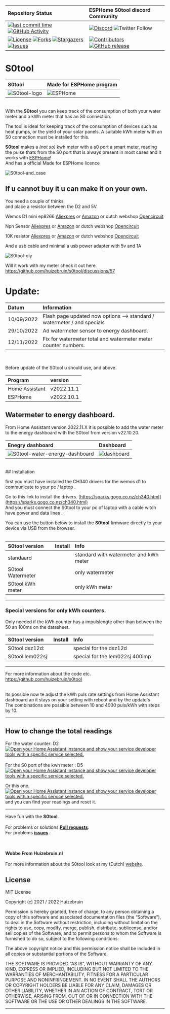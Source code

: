 | Repository Status | ESPHome S0tool discord Community |
| :--- | :--- |
| [![last commit time][github-last-commit]][github-master] [![GitHub Activity][commits-shield]][commits] | [![Discord][discord-shield]][discord] ![Twitter Follow](https://img.shields.io/twitter/follow/huizebruin?style=social) 
|  [![License][license-shield]](LICENSE) [![Forks][forks-shield]][forks-url] [![Stargazers][stars-shield]][stars-url] [![Issues][issues-shield]][issues-url] | [![Contributors][contributors-shield]][contributors-url] [![GitHub release](https://img.shields.io/github/release/huizebruin/s0tool.svg)](https://GitHub.com/huizebruin/s0tool/releases/)| 

# S0tool

|  S0tool | Made for ESPHome program  |
| :--- | :--- |
|  ![S0tool-logo](./assets/s0tool-logo.jpg)  | ![ESPHome](./assets/made-for-esphome-black-on-white.png) |

<br>
With the<b> S0tool</b> you can keep track of the consumption of both your water meter and a kWh meter that has an S0 connection.

The tool is ideal for keeping track of the consumption of devices such as heat pumps, or the yield of your solar panels.
A suitable kWh meter with an S0 connection must be installed for this.

<b>S0tool</b> makes a *(not so)* kwh meter with a s0 port a smart meter, reading the pulse thats from the S0 port that is always present in most cases and it works with [ESPHome][esphome]!<br> And has a official Made for ESPHome licence <br>

![S0tool-and_case](./assets/S0tool_case.jpg) 

## If u cannot buy it u can make it on your own.
You need a couple of thinks<br>
and place a resistor between the D2 and 5V.

Wemos D1 mini ep8266 [Aliexpres](https://s.click.aliexpress.com/e/_9fhHxf) or [Amazon](https://amzn.to/3FL7O48) or dutch webshop [Opencircuit](https://opencircuit.nl/Product/WeMos-D1-mini-V3.1-Wifi-Module?affiliate=1VL4KIAMBZ&cid=github)<br>

Npn Sensor [Aliexpres](https://s.click.aliexpress.com/e/_AVaoGr) or [Amazon](https://amzn.to/3DFVsaL) or dutch webshop [Opencircuit](https://opencircuit.nl/product/lj18a3-8-z-bx-5v-nabijheids-sensor-n-o-npn-8mm?affiliate=1VL4KIAMBZ&cid=github)<br>

10K resistor [Aliexpres](https://s.click.aliexpress.com/e/_A10BHz) or [Amazon](https://amzn.to/3NBjjx2) or dutch webshop [Opencircuit](https://opencircuit.nl/Product/10K%CE%A9-Metaalfilm-weerstand-1-4W-10-stuks?affiliate=1VL4KIAMBZ&cid=github)<br>

And a usb cable and minimal a usb power adapter with 5v and 1A

![S0tool-diy](./assets/npn-watermeter-wemosd1.png)

Will it work with my meter check it out here. https://github.com/huizebruin/s0tool/discussions/57

# Update:

| Datum | Information |
| :----- | :----- |
| 10/09/2022 | Flash page updated now options --> standard / watermeter / and specials|
| 29/10/2022 | Ad watermeter sensor to energy dashboard.|
| 12/11/2022 | Fix for watermeter total and watermeter meter counter numbers.|
<br>

Before update of the S0tool u should use, and above. <br>

| Program | version |
| :---------- | :------- |
| Home Assistant | v2022.11.1 |
| ESPHome | v2022.10.1 |
 

## Watermeter to energy dashboard.
From Home Assistant version 2022.11.X it is possible to add the water meter to the energy dashboard with the S0tool from version v22.10.20.<br>

|  Enegry dashboard | Dashboard  |
| :--- | :--- |
|  ![S0tool-water-energy-dashboard](./assets/water-energydashboard.jpg)  | ![dashboard](./assets/s0tool-dashboard.jpg) |
<br>
## Installation

first you must have installed the CH340 drivers for the wemos d1 to communicate to your pc / laptop .<br>

Go to this link to install the drivers. 
[https://sparks.gogo.co.nz/ch340.html](https://sparks.gogo.co.nz/ch340.html) <br>
And you must connect the S0tool to your pc of laptop with a cable witch have power and data lines .

You can use the button below to install the <b>S0tool</b> firmware directly to your device via USB from the browser.<br><br>

|  S0tool version   |    Install |    Info  |
| :--------- | :----- | :----- |
|  standaard | <esp-web-install-button manifest="./s0tool-standard-manifest.json"></esp-web-install-button> <script type="module" src="https://unpkg.com/esp-web-tools@5.2.0/dist/web/install-button.js?module"></script> |  standard with watermeter and kWh meter |<br>
|  S0tool Watermeter | <esp-web-install-button manifest="./s0tool-watermeter-manifest.json"></esp-web-install-button> <script type="module" src="https://unpkg.com/esp-web-tools@5.2.0/dist/web/install-button.js?module"></script> |  only watermeter  |<br>
|  S0tool kWh meter | <esp-web-install-button manifest="./s0tool-kwh-puls-manifest.json"></esp-web-install-button> <script type="module" src="https://unpkg.com/esp-web-tools@5.2.0/dist/web/install-button.js?module"></script> |  only kWh meter |<br>

***
### Special versions for only kWh counters.<br>
Only needed if the kWh counter has a impulslengte other than between the  50 an 100ms on the datasheet.<br>

|  S0tool version   |    Install |    Info  |
| :--------- | :----- | :----- |
|  S0tool dsz12d: |  <esp-web-install-button manifest="./s0tool-dsz12d-manifest.json"></esp-web-install-button> <script type="module" src="https://unpkg.com/esp-web-tools@5.2.0/dist/web/install-button.js?module"></script> | special for the dsz12d | <br>
|  S0tool lem022sj: |  <esp-web-install-button manifest="./s0tool-lem022sj-manifest.json"></esp-web-install-button> <script type="module" src="https://unpkg.com/esp-web-tools@5.2.0/dist/web/install-button.js?module"></script> | special for the lem022sj 400imp | 

***

For more information about the code etc.
https://github.com/huizebruin/s0tool
<br>
 <br>

Its possible now te adjust the kWh puls rate settings from Home Assistant dashboard an it stays on your setting with reboot and by the update's <br> The combinations are possible between 10 and 4000 puls/kWh with steps by 10.
***

## How to change the total readings
For the water counter: D2 [![Open your Home Assistant instance and show your service developer tools with a specific service selected.](https://my.home-assistant.io/badges/developer_call_service.svg)](https://my.home-assistant.io/redirect/developer_call_service/?service=ESPHome%3A+s0tool_meterstand_water)
<br><br>
For the S0 port of the kwh meter : D5  [![Open your Home Assistant instance and show your service developer tools with a specific service selected.](https://my.home-assistant.io/badges/developer_call_service.svg)](https://my.home-assistant.io/redirect/developer_call_service/?service=ESPHome%3A+s0tool_meterstand_kwh)

Or this one.
[![Open your Home Assistant instance and show your service developer tools with a specific service selected.](https://my.home-assistant.io/badges/developer_call_service.svg)](https://my.home-assistant.io/redirect/developer_call_service/?service=Nutsmeter%3A+Calibrate)
and you can find your readings and reset it. 

***

Have fun with the <b>S0tool</b>.<br>
 <br> For problems or solutions <b>[Pull requests](https://github.com/huizebruin/s0tool/pulls)</b>.<br> 
For problems <b>[issues](https://github.com/huizebruin/s0tool/issues) . </b><br>

 
<br><br><b>
Wobbe From Huizebruin.nl</b>
<br><br>
For more information about the S0tool look at my (Dutch) [website](https://www.huizebruin.nl/home-assistant/wat-is-de-s0tool/).
## License
MIT License

Copyright (c) 2021 / 2022 Huizebruin

Permission is hereby granted, free of charge, to any person obtaining a copy of this software and associated documentation files (the “Software”), to deal in the Software without restriction, including without limitation the rights to use, copy, modify, merge, publish, distribute, sublicense, and/or sell copies of the Software, and to permit persons to whom the Software is furnished to do so, subject to the following conditions:

The above copyright notice and this permission notice shall be included in all copies or substantial portions of the Software.

THE SOFTWARE IS PROVIDED “AS IS”, WITHOUT WARRANTY OF ANY KIND, EXPRESS OR IMPLIED, INCLUDING BUT NOT LIMITED TO THE WARRANTIES OF MERCHANTABILITY, FITNESS FOR A PARTICULAR PURPOSE AND NONINFRINGEMENT. IN NO EVENT SHALL THE AUTHORS OR COPYRIGHT HOLDERS BE LIABLE FOR ANY CLAIM, DAMAGES OR OTHER LIABILITY, WHETHER IN AN ACTION OF CONTRACT, TORT OR OTHERWISE, ARISING FROM, OUT OF OR IN CONNECTION WITH THE SOFTWARE OR THE USE OR OTHER DEALINGS IN THE SOFTWARE.

***


[esphome]: https://esphome.io/
[commits-shield]: https://img.shields.io/github/commit-activity/m/huizebruin/s0tool.svg
[commits]: https://github.com/huizebruin/s0tool/commits/main
[github-last-commit]: https://img.shields.io/github/last-commit/huizebruin/s0tool.svg?style=plasticr
[github-master]: https://github.com/huizebruin/s0tool/commits/main
[license-shield]: https://img.shields.io/github/license/huizebruin/s0tool.svg
[discord-shield]: https://img.shields.io/discord/723629686093119650.svg?logo=discord&color=7289da
[discord]: https://discord.gg/bN8rC7gEng
[contributors-url]: https://github.com/huizebruin/s0tool/graphs/contributors
[contributors-shield]: https://img.shields.io/github/contributors/huizebruin/s0tool.svg
[forks-shield]: https://img.shields.io/github/forks/huizebruin/s0tool.svg
[forks-url]: https://github.com/huizebruin/s0tool/network/members
[stars-shield]: https://img.shields.io/github/stars/huizebruin/s0tool.svg
[stars-url]: https://github.com/huizebruin/s0tool/stargazers
[issues-shield]: https://img.shields.io/github/issues/huizebruin/s0tool.svg
[issues-url]: https://github.com/huizebruin/s0tool/issues
